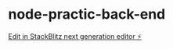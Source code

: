 # node-practic-back-end

[Edit in StackBlitz next generation editor ⚡️](https://stackblitz.com/~/github.com/kerubel98/node-practic-back-end)
